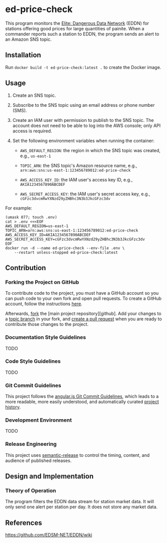 # ed-price-check

This program monitors the [Elite: Dangerous Data Network](https://github.com/EDCD/EDDN/wiki) (EDDN) for stations offering good prices for large quantities of painite.  When a commander reports such a station to EDDN, the program sends an alert to an Amazon SNS topic.

## Installation

Run `docker build -t ed-price-check:latest .` to create the Docker image.

## Usage

1. Create an SNS topic.

2. Subscribe to the SNS topic using an email address or phone number (SMS).

3. Create an IAM user with permission to publish to the SNS topic.  The account does not need to be able to log into the AWS console; only API access is required.

4. Set the following environment variables when running the container:
    
    - `AWS_DEFAULT_REGION`: the region in which the SNS topic was created, e.g., `us-east-1`
    
    - `TOPIC_ARN`: the SNS topic's Amazon resource name, e.g., `arn:aws:sns:us-east-1:123456789012:ed-price-check`

    - `AWS_ACCESS_KEY_ID`: the IAM user's access key ID, e.g., `AKIA1234567890ABCDEF`
    
    - `AWS_SECRET_ACCESS_KEY`: the IAM user's secret access key, e.g., `cGFzc3dvcmRwYXNzd29yZHBhc3N3b3JkcGFzc3dv`
    
For example:

```
(umask 077; touch .env)
cat > .env <<<EOF
AWS_DEFAULT_REGION=us-east-1
TOPIC_ARN=arn:aws:sns:us-east-1:123456789012:ed-price-check
AWS_ACCESS_KEY_ID=AKIA1234567890ABCDEF
AWS_SECRET_ACCESS_KEY=cGFzc3dvcmRwYXNzd29yZHBhc3N3b3JkcGFzc3dv
EOF
docker run -d --name ed-price-check --env-file .env \
    --restart unless-stopped ed-price-check:latest
```

## Contribution

### Forking the Project on GitHub

To contribute code to the project, you must have a GitHub account so you can push code to your own fork and open pull requests.  To create a GitHub account, follow the instructions [here](https://github.com/signup/free).

Afterwards, [fork](http://help.github.com/forking) the [main project repository][github].  Add your changes to a [topic branch](https://help.github.com/github/collaborating-with-issues-and-pull-requests/about-branches) in your fork, and [create a pull request](https://help.github.com/en/github/collaborating-with-issues-and-pull-requests/creating-a-pull-request-from-a-fork) when you are ready to contribute those changes to the project.

### Documentation Style Guidelines

TODO

### Code Style Guidelines

TODO

### Git Commit Guidelines

This project follows the [angular.js Git Commit Guidelines](https://github.com/angular/angular.js/blob/master/DEVELOPERS.md#-git-commit-guidelines), which leads to a more readable, more easily understood, and automatically curated [project history](CHANGELOG.md).

### Development Environment

TODO

### Release Engineering

This project uses [semantic-release](https://www.npmjs.com/package/semantic-release) to control the timing, content, and audience of published releases.

## Design and Implementation

### Theory of Operation

The program filters the EDDN data stream for station market data.  It will only send one alert per station per day.  It does not store any market data.

## References

https://github.com/EDSM-NET/EDDN/wiki
